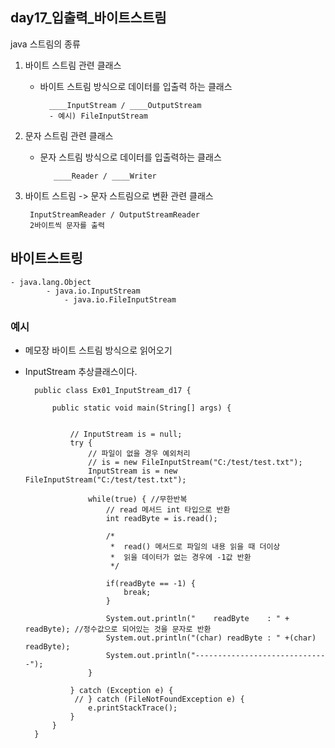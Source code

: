 ## day17_입출력_바이트스트림

java 스트림의 종류
1. 바이트 스트림 관련 클래스
	- 바이트 스트림 방식으로 데이터를 입출력 하는 클래스

			____InputStream / ____OutputStream
			- 예시) FileInputStream

2. 문자 스트림 관련 클래스
	- 문자 스트림 방식으로 데이터를 입출력하는 클래스
	    
			 ____Reader / ____Writer
			
3. 바이트 스트림 -> 문자 스트림으로 변환 관련 클래스
	
		InputStreamReader / OutputStreamReader 
		2바이트씩 문자를 출력

## 바이트스트링

	- java.lang.Object
			- java.io.InputStream
				- java.io.FileInputStream
				
### 예시
- 메모장 바이트 스트림 방식으로 읽어오기
- InputStream 추상클래스이다.

		public class Ex01_InputStream_d17 {

			public static void main(String[] args) {


				// InputStream is = null;
				try {
					// 파일이 없을 경우 예외처리
					// is = new FileInputStream("C:/test/test.txt");
					InputStream is = new FileInputStream("C:/test/test.txt");

					while(true) { //무한반복
						// read 메서드 int 타입으로 반환
						int readByte = is.read();

						/*
						 *  read() 메서드로 파일의 내용 읽을 때 더이상 
						 *  읽을 데이터가 없는 경우에 -1값 반환
						 */

						if(readByte == -1) { 
							break; 
						}

						System.out.println("    readByte    : " + readByte); //정수값으로 되어있는 것을 문자로 반환
						System.out.println("(char) readByte : " +(char) readByte);
						System.out.println("------------------------------");
					}

				} catch (Exception e) {
				 // } catch (FileNotFoundException e) {
					e.printStackTrace();
				}		
			}
		}
